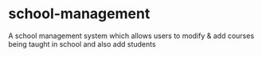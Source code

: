 # school-management
A school management system which allows users to modify &amp; add courses being taught in school and also add students 
